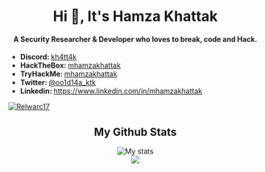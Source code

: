 <h1 align="center">Hi 👋, It's Hamza Khattak</h1>
<h4 align="center">A Security Researcher & Developer who loves to break, code and Hack.</h4>

<ul>
  <li><b>Discord: </b> <a href="#" target="_blank">kh4tt4k</a></li>
    <li><b>HackTheBox: </b> <a href="https://app.hackthebox.com/profile/915532">mhamzakhattak</a></li>
  <li><b>TryHackMe: </b> <a href="https://tryhackme.com/p/mhamzakhattak">mhamzakhattak</a></li>
  <li><b>Twitter: </b> <a href="https://twitter.com/oo1d14a_ktk" target="_blank">@oo1d14a_ktk</a></li>
  <li><b>Linkedin: </b> <a href="https://www.linkedin.com/in/mhamzakhattak" target="_blank">https://www.linkedin.com/in/mhamzakhattak</a></li>
</ul>

[ ![Relwarc17](https://www.hackthebox.eu/badge/image/915532)](https://app.hackthebox.com/profile/915532)


<h2 align="center">My Github Stats</h2> 

<p align="center">
<img src="https://github-readme-stats.vercel.app/api?username=mhamzakhattak&show_icons=true&theme=tokyonight&count_private=true&include_all_commits=true" alt="My stats">
  <br>
  <img src = "https://github-readme-stats.vercel.app/api/top-langs/?username=mhamzakhattak&hide=css,java,html&theme=tokyonight">

</p>
